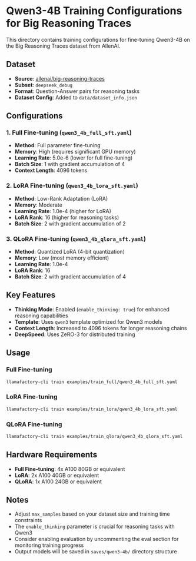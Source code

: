 # Qwen3-4B Training Configurations for Big Reasoning Traces

This directory contains training configurations for fine-tuning Qwen3-4B on the Big Reasoning Traces dataset from AllenAI.

## Dataset

- **Source**: [allenai/big-reasoning-traces](https://huggingface.co/datasets/allenai/big-reasoning-traces)
- **Subset**: `deepseek_debug`
- **Format**: Question-Answer pairs for reasoning tasks
- **Dataset Config**: Added to `data/dataset_info.json`

## Configurations

### 1. Full Fine-tuning (`qwen3_4b_full_sft.yaml`)
- **Method**: Full parameter fine-tuning
- **Memory**: High (requires significant GPU memory)
- **Learning Rate**: 5.0e-6 (lower for full fine-tuning)
- **Batch Size**: 1 with gradient accumulation of 4
- **Context Length**: 4096 tokens

### 2. LoRA Fine-tuning (`qwen3_4b_lora_sft.yaml`)
- **Method**: Low-Rank Adaptation (LoRA)
- **Memory**: Moderate
- **Learning Rate**: 1.0e-4 (higher for LoRA)
- **LoRA Rank**: 16 (higher for reasoning tasks)
- **Batch Size**: 2 with gradient accumulation of 2

### 3. QLoRA Fine-tuning (`qwen3_4b_qlora_sft.yaml`)
- **Method**: Quantized LoRA (4-bit quantization)
- **Memory**: Low (most memory efficient)
- **Learning Rate**: 1.0e-4
- **LoRA Rank**: 16
- **Batch Size**: 2 with gradient accumulation of 4

## Key Features

- **Thinking Mode**: Enabled (`enable_thinking: true`) for enhanced reasoning capabilities
- **Template**: Uses `qwen3` template optimized for Qwen3 models
- **Context Length**: Increased to 4096 tokens for longer reasoning chains
- **DeepSpeed**: Uses ZeRO-3 for distributed training

## Usage

### Full Fine-tuning
```bash
llamafactory-cli train examples/train_full/qwen3_4b_full_sft.yaml
```

### LoRA Fine-tuning
```bash
llamafactory-cli train examples/train_lora/qwen3_4b_lora_sft.yaml
```

### QLoRA Fine-tuning
```bash
llamafactory-cli train examples/train_qlora/qwen3_4b_qlora_sft.yaml
```

## Hardware Requirements

- **Full Fine-tuning**: 4x A100 80GB or equivalent
- **LoRA**: 2x A100 40GB or equivalent
- **QLoRA**: 1x A100 24GB or equivalent

## Notes

- Adjust `max_samples` based on your dataset size and training time constraints
- The `enable_thinking` parameter is crucial for reasoning tasks with Qwen3
- Consider enabling evaluation by uncommenting the eval section for monitoring training progress
- Output models will be saved in `saves/qwen3-4b/` directory structure 